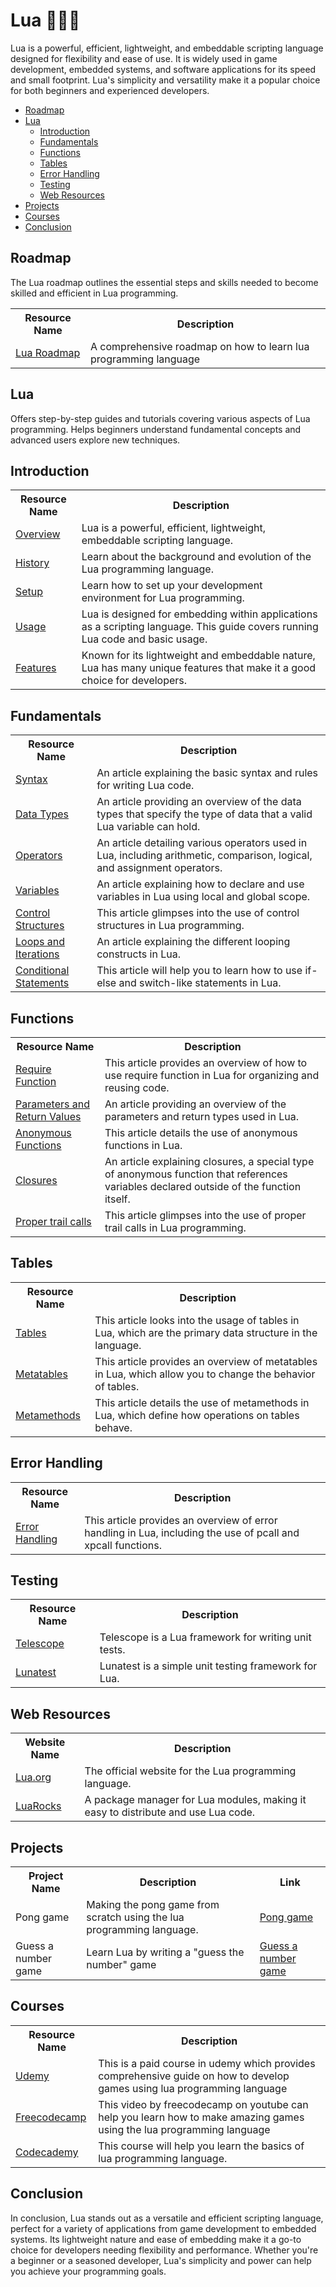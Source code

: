 # Lua 👨🏻‍💻
Lua is a powerful, efficient, lightweight, and embeddable scripting language designed for flexibility and ease of use. It is widely used in game development, embedded systems, and software applications for its speed and small footprint. Lua's simplicity and versatility make it a popular choice for both beginners and experienced developers.
- [Roadmap](#roadmap)<br>
- [Lua](#lua)<br>
   - [Introduction](#introduction)<br>
   - [Fundamentals](#fundamentals)<br>
   - [Functions](#functions)<br>
   - [Tables](#tables)<br>
   - [Error Handling](#error-handling)<br>
   - [Testing](#testing)<br>
   - [Web Resources](#web-resources)<br>
- [Projects](#projects)<br> 
- [Courses](#courses)
- [Conclusion](#conclusion)

## Roadmap
The Lua roadmap outlines the essential steps and skills needed to become skilled and efficient in Lua programming.

<table width="100%" id="Roadmap">
  <tr>
    <th>Resource Name</th>
    <th>Description</th>
  </tr>
  <tr>
    <td><a href="https://medium.com/@abelspeake/mastering-lua-in-2-weeks-a-comprehensive-guide-to-rapid-learning-b339057f90d4#:~:text=Day%201%E2%80%932%3A%20Understanding%20the,Basic%20operations">Lua Roadmap</a></td>
    <td>A comprehensive roadmap on how to learn lua programming language</td>
  </tr>
</table>

## Lua
Offers step-by-step guides and tutorials covering various aspects of Lua programming.
Helps beginners understand fundamental concepts and advanced users explore new techniques.

## Introduction

<table width="100%">
  <tr>
    <th>Resource Name</th>
    <th>Description</th>
  </tr>
  <tr>
    <td><a href="https://www.lua.org/">Overview</a></td>
    <td>Lua is a powerful, efficient, lightweight, embeddable scripting language.</td>
  </tr>
  <tr>
    <td><a href="https://www.lua.org/about.html">History</a></td>
    <td>Learn about the background and evolution of the Lua programming language.</td>
  </tr>
  <tr>
    <td><a href="https://www.lua.org/download.html">Setup</a></td>
    <td>Learn how to set up your development environment for Lua programming.</td>
  </tr>
  <tr>
    <td><a href="https://www.lua.org/manual/5.4/manual.html#3">Usage</a></td>
    <td>Lua is designed for embedding within applications as a scripting language. This guide covers running Lua code and basic usage.</td>
  </tr>
  <tr>
    <td><a href="https://www.lua.org/manual/5.4/manual.html#4">Features</a></td>
    <td>Known for its lightweight and embeddable nature, Lua has many unique features that make it a good choice for developers.</td>
  </tr>
</table>

## Fundamentals
<table width="100%">
  <tr>
    <th>Resource Name</th>
    <th>Description</th>
  </tr>
  <tr>
    <td><a href="https://www.lua.org/manual/5.4/manual.html#3.1">Syntax</a></td>
    <td>An article explaining the basic syntax and rules for writing Lua code.</td>
  </tr>
  <tr>
    <td><a href="https://www.lua.org/manual/5.4/manual.html#2.1">Data Types</a></td>
    <td>An article providing an overview of the data types that specify the type of data that a valid Lua variable can hold.</td>
  </tr>
  <tr>
    <td><a href="https://www.lua.org/manual/5.4/manual.html#3.4.1">Operators</a></td>
    <td>An article detailing various operators used in Lua, including arithmetic, comparison, logical, and assignment operators.</td>
  </tr>
  <tr>
    <td><a href="https://www.lua.org/manual/5.4/manual.html#3.2.1">Variables</a></td>
    <td>An article explaining how to declare and use variables in Lua using local and global scope.</td>
  </tr>
  <tr>
    <td><a href="https://www.lua.org/manual/5.4/manual.html#3.3.4">Control Structures</a></td>
    <td>This article glimpses into the use of control structures in Lua programming.</td>
  </tr>
  <tr>
    <td><a href="https://www.lua.org/manual/5.4/manual.html#3.3.5">Loops and Iterations</a></td>
    <td>An article explaining the different looping constructs in Lua.</td>
  </tr>
  <tr>
    <td><a href="https://www.lua.org/manual/5.4/manual.html#3.3.2">Conditional Statements</a></td>
    <td>This article will help you to learn how to use if-else and switch-like statements in Lua.</td>
  </tr>
</table>

## Functions
<table width="100%">
  <tr>
    <th>Resource Name</th>
    <th>Description</th>
  </tr>
   <tr>
    <td><a href="https://www.lua.org/pil/8.1.html">Require Function</a></td>
    <td>This article provides an overview of how to use require function in Lua for organizing and reusing code.</td>
  </tr>
  <tr>
    <td><a href="https://www.lua.org/manual/5.4/manual.html#3.4.6">Parameters and Return Values</a></td>
    <td>An article providing an overview of the parameters and return types used in Lua.</td>
  </tr>
  <tr>
    <td><a href="https://www.lua.org/manual/5.4/manual.html#3.4.7">Anonymous Functions</a></td>
    <td>This article details the use of anonymous functions in Lua.</td>
  </tr>
  <tr>
    <td><a href="https://www.lua.org/manual/5.4/manual.html#3.4.7">Closures</a></td>
    <td>An article explaining closures, a special type of anonymous function that references variables declared outside of the function itself.</td>
  </tr>
  <tr>
    <td><a href="https://www.lua.org/pil/6.3.html">Proper trail calls</a></td>
    <td>This article glimpses into the use of proper trail calls in Lua programming.</td>
  </tr>
</table>

## Tables

<table width="100%">
  <tr>
    <th>Resource Name</th>
    <th>Description</th>
  </tr>
  <tr>
    <td><a href="https://www.lua.org/manual/5.4/manual.html#2.1">Tables</a></td>
    <td>This article looks into the usage of tables in Lua, which are the primary data structure in the language.</td>
  </tr>
    <tr>
    <td><a href="https://www.lua.org/manual/5.4/manual.html#2.4">Metatables</a></td>
    <td>This article provides an overview of metatables in Lua, which allow you to change the behavior of tables.</td>
  </tr>
  <tr>
    <td><a href="https://www.lua.org/manual/5.4/manual.html#2.4.1">Metamethods</a></td>
    <td>This article details the use of metamethods in Lua, which define how operations on tables behave.</td>
  </tr>
</table>

## Error Handling

<table width="100%">
  <tr>
    <th>Resource Name</th>
    <th>Description</th>
  </tr>
  <tr>
    <td><a href="https://www.lua.org/pil/8.4.html">Error Handling</a></td>
    <td>This article provides an overview of error handling in Lua, including the use of pcall and xpcall functions.</td>
  </tr>
</table>

## Testing

<table width="100%">
  <tr>
    <th>Resource Name</th>
    <th>Description</th>
  </tr>
  <tr>
    <td><a href="https://a2nb.medium.com/neovim-config-from-scratch-1ea808b4d44c">Telescope</a></td>
    <td>Telescope is a Lua framework for writing unit tests.</td>
  </tr>
  <tr>
    <td><a href="https://luarocks.org/modules/luarocks/lunatest">Lunatest</a></td>
    <td>Lunatest is a simple unit testing framework for Lua.</td>
  </tr>
</table>

## Web Resources

<table width="100%">
  <tr>
    <th>Website Name</th>
    <th>Description</th>
  </tr>
  <tr>
    <td><a href="https://www.lua.org/">Lua.org</a></td>
    <td>The official website for the Lua programming language.</td>
  </tr>

  <tr>
    <td><a href="https://luarocks.org/">LuaRocks</a></td>
    <td>A package manager for Lua modules, making it easy to distribute and use Lua code.</td>
  </tr>
</table>


## Projects
<table width="100%">
  <tr>
    <th>Project Name</th>
    <th>Description</th>
    <th>Link</th>
  </tr>
  <tr>
    <td>Pong game</td>
    <td>Making the pong game from scratch using the lua programming language.</td>
    <td><a href="https://www.angrybirds.com">Pong game</a></td>
  </tr>
  <tr>
    <td>Guess a number game</td>
    <td>Learn Lua by writing a "guess the number" game</td>
    <td><a href="https://opensource.com/article/20/12/lua-guess-number-game">Guess a number game</a></td>
  </tr>

</table>

## Courses

<table width="100%">
  <tr>
    <th>Resource Name</th>
    <th>Description</th>
  </tr>
  <tr>
    <td><a href="https://www.udemy.com/course/lua-love/">Udemy</a></td>
    <td>This is a paid course in udemy which provides comprehensive guide on how to develop games using lua programming language</td>
  </tr>
  <tr>
    <td><a href="https://www.youtube.com/watch?v=I549C6SmUnk">Freecodecamp</a></td>
    <td>This video by freecodecamp on youtube can help you learn how to make amazing games using the lua programming language</td>
  </tr>
  <tr>
    <td><a href="https://www.codecademy.com/learn/learn-lua">Codecademy</a></td>
    <td>This course will help you learn the basics of lua programming language.</td>
  </tr>
</table>

## Conclusion

In conclusion, Lua stands out as a versatile and efficient scripting language, perfect for a variety of applications from game development to embedded systems. Its lightweight nature and ease of embedding make it a go-to choice for developers needing flexibility and performance. Whether you're a beginner or a seasoned developer, Lua's simplicity and power can help you achieve your programming goals.
